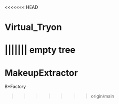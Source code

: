 <<<<<<< HEAD
# Virtual_Tryon
||||||| empty tree
=======
# MakeupExtractor
B*Factory
>>>>>>> origin/main
